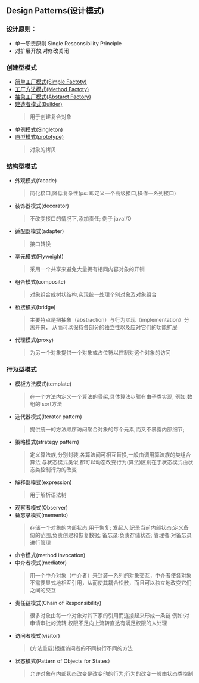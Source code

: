 ## Design Patterns(设计模式)

### 设计原则：
* 单一职责原则 Single Responsibility Principle
* 对扩展开放,对修改关闭

### 创建型模式
* [简单工厂模式(Simple Factoty)](https://www.jianshu.com/p/ceb5131b5953)
* [工厂方法模式(Method Factoty)](https://www.jianshu.com/p/4c273cb07b96)
* [抽象工厂模式(Abstarct Factory)](https://www.jianshu.com/p/bc616be71a25)
* [建造者模式(Builder)](https://www.jianshu.com/p/c82f80ef6964)
    >用于创建复合对象
* [单例模式(Singleton)](https://www.jianshu.com/p/a26abe77b0a4)
* [原型模式(prototype)](https://www.jianshu.com/p/a0af2639fb85)
    >对象的拷贝

### 结构型模式
* 外观模式(facade)
    >简化接口,降低复杂性(ps: 即定义一个高级接口,操作一系列接口)
* 装饰器模式(decorator)
    >不改变接口的情况下,添加责任;
    例子 javaI/O
* 适配器模式(adapter)
    >接口转换
* 享元模式(Flyweight)
    >采用一个共享来避免大量拥有相同内容对象的开销
* 组合模式(composite)
    >对象组合成树状结构,实现统一处理个别对象及对象组合
* 桥接模式(bridge)
    >主要特点是把抽象（abstraction）与行为实现（implementation）分离开来，
    从而可以保持各部分的独立性以及应对它们的功能扩展
* 代理模式(proxy)
    >为另一个对象提供一个对象或占位符以控制对这个对象的访问

### 行为型模式
* 模板方法模式(template)
    >在一个方法内定义一个算法的骨架,具体算法步骤有由子类实现,
    例如:数组的 sort方法
* 迭代器模式(Iterator pattern)
    >提供统一的方法顺序访问聚合对象的每个元素,而又不暴露内部细节;
* 策略模式(strategy pattern)
    > 定义算法族,分别封装,各算法间可相互替换,一般由调用算法族的类组合算法
    与状态模式类似,都可以动态改变行为(算法)区别在于状态模式由状态类控制行为的改变
* 解释器模式(expression)
    >用于解析语法树
* 观察者模式(Observer)
* 备忘录模式(memento)
    >存储一个对象的内部状态,用于恢复;
    发起人:记录当前内部状态;定义备份的范围,负责创建和恢复数据;
    备忘录:负责存储状态;
    管理者:对备忘录进行管理
* 命令模式(method invocation)
* 中介者模式(mediator)
    >用一个中介对象（中介者）来封装一系列的对象交互，中介者使各对象不需要显式地相互引用，从而使其耦合松散，而且可以独立地改变它们之间的交互
* 责任链模式(Chain of Responsibility)
    >很多对象由每一个对象对其下家的引用而连接起来形成一条链
    例如:对申请审批的流转,权限不足向上流转直达有满足权限的人处理
* 访问者模式(visitor)
    >(方法重载)根据访问者的不同执行不同的方法
* 状态模式(Pattern of Objects for States）
    >允许对象在内部状态改变是改变他的行为;行为的改变一般由状态类控制



